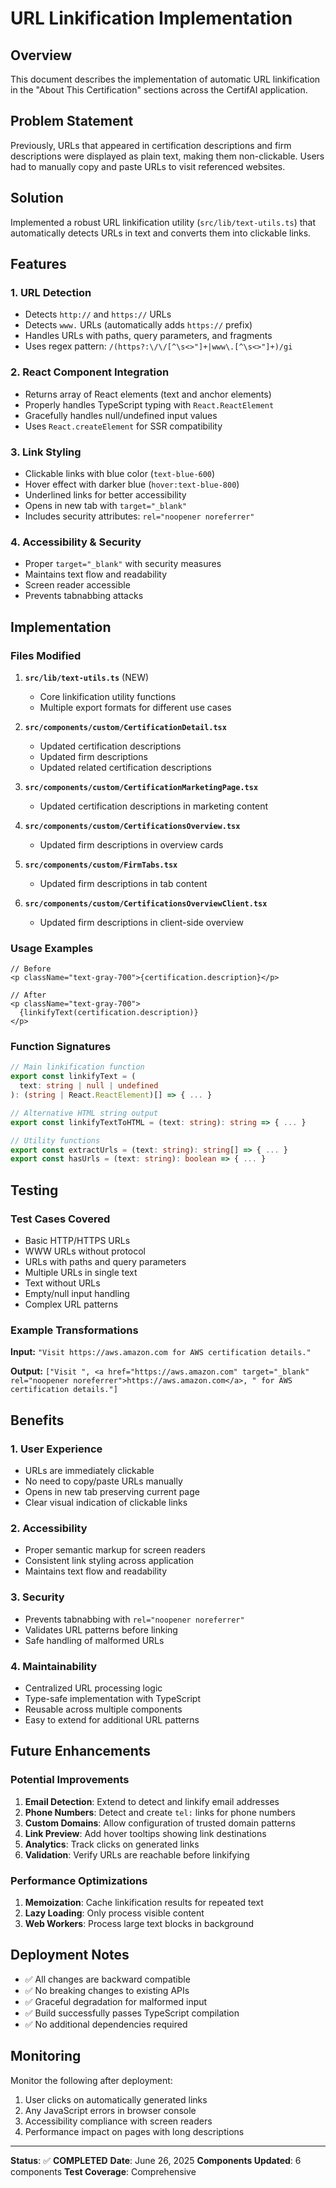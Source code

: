 # URL Linkification Implementation

## Overview

This document describes the implementation of automatic URL linkification in the "About This Certification" sections across the CertifAI application.

## Problem Statement

Previously, URLs that appeared in certification descriptions and firm descriptions were displayed as plain text, making them non-clickable. Users had to manually copy and paste URLs to visit referenced websites.

## Solution

Implemented a robust URL linkification utility (`src/lib/text-utils.ts`) that automatically detects URLs in text and converts them into clickable links.

## Features

### 1. URL Detection

- Detects `http://` and `https://` URLs
- Detects `www.` URLs (automatically adds `https://` prefix)
- Handles URLs with paths, query parameters, and fragments
- Uses regex pattern: `/(https?:\/\/[^\s<>"]+|www\.[^\s<>"]+)/gi`

### 2. React Component Integration

- Returns array of React elements (text and anchor elements)
- Properly handles TypeScript typing with `React.ReactElement`
- Gracefully handles null/undefined input values
- Uses `React.createElement` for SSR compatibility

### 3. Link Styling

- Clickable links with blue color (`text-blue-600`)
- Hover effect with darker blue (`hover:text-blue-800`)
- Underlined links for better accessibility
- Opens in new tab with `target="_blank"`
- Includes security attributes: `rel="noopener noreferrer"`

### 4. Accessibility & Security

- Proper `target="_blank"` with security measures
- Maintains text flow and readability
- Screen reader accessible
- Prevents tabnabbing attacks

## Implementation

### Files Modified

1. **`src/lib/text-utils.ts`** (NEW)

   - Core linkification utility functions
   - Multiple export formats for different use cases

2. **`src/components/custom/CertificationDetail.tsx`**

   - Updated certification descriptions
   - Updated firm descriptions
   - Updated related certification descriptions

3. **`src/components/custom/CertificationMarketingPage.tsx`**

   - Updated certification descriptions in marketing content

4. **`src/components/custom/CertificationsOverview.tsx`**

   - Updated firm descriptions in overview cards

5. **`src/components/custom/FirmTabs.tsx`**

   - Updated firm descriptions in tab content

6. **`src/components/custom/CertificationsOverviewClient.tsx`**
   - Updated firm descriptions in client-side overview

### Usage Examples

```tsx
// Before
<p className="text-gray-700">{certification.description}</p>

// After
<p className="text-gray-700">
  {linkifyText(certification.description)}
</p>
```

### Function Signatures

```typescript
// Main linkification function
export const linkifyText = (
  text: string | null | undefined
): (string | React.ReactElement)[] => { ... }

// Alternative HTML string output
export const linkifyTextToHTML = (text: string): string => { ... }

// Utility functions
export const extractUrls = (text: string): string[] => { ... }
export const hasUrls = (text: string): boolean => { ... }
```

## Testing

### Test Cases Covered

- Basic HTTP/HTTPS URLs
- WWW URLs without protocol
- URLs with paths and query parameters
- Multiple URLs in single text
- Text without URLs
- Empty/null input handling
- Complex URL patterns

### Example Transformations

**Input:** `"Visit https://aws.amazon.com for AWS certification details."`

**Output:** `["Visit ", <a href="https://aws.amazon.com" target="_blank" rel="noopener noreferrer">https://aws.amazon.com</a>, " for AWS certification details."]`

## Benefits

### 1. User Experience

- URLs are immediately clickable
- No need to copy/paste URLs manually
- Opens in new tab preserving current page
- Clear visual indication of clickable links

### 2. Accessibility

- Proper semantic markup for screen readers
- Consistent link styling across application
- Maintains text flow and readability

### 3. Security

- Prevents tabnabbing with `rel="noopener noreferrer"`
- Validates URL patterns before linking
- Safe handling of malformed URLs

### 4. Maintainability

- Centralized URL processing logic
- Type-safe implementation with TypeScript
- Reusable across multiple components
- Easy to extend for additional URL patterns

## Future Enhancements

### Potential Improvements

1. **Email Detection**: Extend to detect and linkify email addresses
2. **Phone Numbers**: Detect and create `tel:` links for phone numbers
3. **Custom Domains**: Allow configuration of trusted domain patterns
4. **Link Preview**: Add hover tooltips showing link destinations
5. **Analytics**: Track clicks on generated links
6. **Validation**: Verify URLs are reachable before linkifying

### Performance Optimizations

1. **Memoization**: Cache linkification results for repeated text
2. **Lazy Loading**: Only process visible content
3. **Web Workers**: Process large text blocks in background

## Deployment Notes

- ✅ All changes are backward compatible
- ✅ No breaking changes to existing APIs
- ✅ Graceful degradation for malformed input
- ✅ Build successfully passes TypeScript compilation
- ✅ No additional dependencies required

## Monitoring

Monitor the following after deployment:

1. User clicks on automatically generated links
2. Any JavaScript errors in browser console
3. Accessibility compliance with screen readers
4. Performance impact on pages with long descriptions

---

**Status**: ✅ **COMPLETED**
**Date**: June 26, 2025
**Components Updated**: 6 components
**Test Coverage**: Comprehensive
